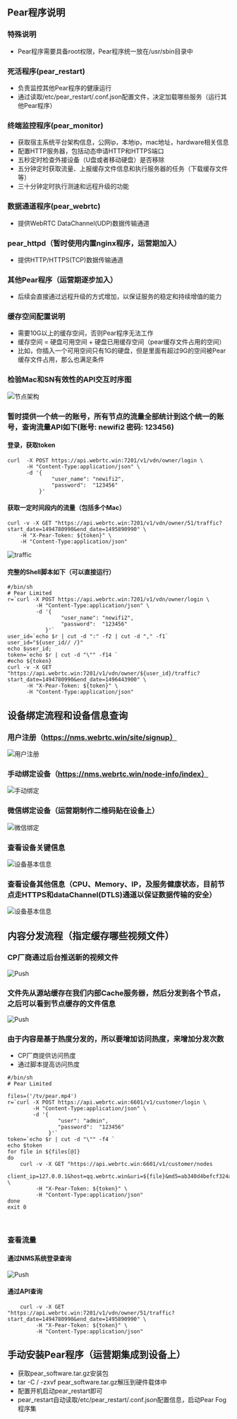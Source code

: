 ## Pear程序说明
### 特殊说明
- Pear程序需要具备root权限，Pear程序统一放在/usr/sbin目录中

### 死活程序(pear_restart)
- 负责监控其他Pear程序的健康运行
- 通过读取/etc/pear_restart/.conf.json配置文件，决定加载哪些服务（运行其他Pear程序）

### 终端监控程序(pear_monitor)
- 获取宿主系统平台架构信息，公网ip，本地ip，mac地址，hardware相关信息
- 配置HTTP服务器，包括动态申请HTTP和HTTPS端口
- 五秒定时检查外接设备（U盘或者移动硬盘）是否移除
- 五分钟定时获取流量、上报缓存文件信息和执行服务器的任务（下载缓存文件等）
- 三十分钟定时执行测速和远程升级的功能

### 数据通道程序(pear_webrtc) 
- 提供WebRTC DataChannel(UDP)数据传输通道 

### pear_httpd（暂时使用内置nginx程序，运营期加入）
- 提供HTTP/HTTPS(TCP)数据传输通道 

### 其他Pear程序（运营期逐步加入）
- 后续会直接通过远程升级的方式增加，以保证服务的稳定和持续增值的能力

### 缓存空间配置说明
- 需要10G以上的缓存空间，否则Pear程序无法工作
- 缓存空间 = 硬盘可用空间 + 硬盘已用缓存空间（pear缓存文件占用的空间）
- 比如，你插入一个可用空间只有1G的硬盘，但是里面有超过9G的空间被Pear缓存文件占用，那么也满足条件

### 检验Mac和SN有效性的API交互时序图
![节点架构](fig/api_sequence.png)

### 暂时提供一个统一的账号，所有节点的流量全部统计到这个统一的账号，查询流量API如下(账号: newifi2 密码: 123456)
#### 登录，获取token
```  shell
curl  -X POST https://api.webrtc.win:7201/v1/vdn/owner/login \
      -H "Content-Type:application/json" \
      -d '{
              "user_name": "newifi2",
              "password":  "123456"
          }'

```
#### 获取一定时间段内的流量（包括多个Mac）
``` shell
curl -v -X GET "https://api.webrtc.win:7201/v1/vdn/owner/51/traffic?start_date=1494780990&end_date=1495890990" \
    -H "X-Pear-Token: ${token}" \
    -H "Content-Type:application/json" 
```

![traffic](fig/get_traffic_data.png)
  
#### 完整的Shell脚本如下（可以直接运行）
``` shell
#/bin/sh
# Pear Limited
r=`curl -X POST https://api.webrtc.win:7201/v1/vdn/owner/login \
         -H "Content-Type:application/json" \
         -d '{
                 "user_name": "newifi2",
                 "password":  "123456"
            }'`
user_id=`echo $r | cut -d ":" -f2 | cut -d "," -f1`
user_id="${user_id// /}"
echo $user_id;
token=`echo $r | cut -d "\"" -f14 `
#echo ${token}
curl -v -X GET "https://api.webrtc.win:7201/v1/vdn/owner/${user_id}/traffic?start_date=1494780990&end_date=1496443900" \ 
      -H "X-Pear-Token: ${token}" \
      -H "Content-Type:application/json" 
```

## 设备绑定流程和设备信息查询
### 用户注册（https://nms.webrtc.win/site/signup）
![用户注册](fig/sign_in.png)

### 手动绑定设备（https://nms.webrtc.win/node-info/index）
![手动绑定](fig/hand_bind.png)

### 微信绑定设备（运营期制作二维码贴在设备上）
![微信绑定](fig/wechat_bind.png)

### 查看设备关键信息
![设备基本信息](fig/user_info.png)

### 查看设备其他信息（CPU、Memory、IP，及服务健康状态，目前节点走HTTPS和dataChannel(DTLS)通道以保证数据传输的安全）
![设备基本信息](fig/node_stat.png)

## 内容分发流程（指定缓存哪些视频文件）

### CP厂商通过后台推送新的视频文件
![Push](fig/cp_push.png)

### 文件先从源站缓存在我们内部Cache服务器，然后分发到各个节点，之后可以看到节点缓存的文件信息
![Push](fig/node_cache.png)
      
### 由于内容是基于热度分发的，所以要增加访问热度，来增加分发次数

- CP厂商提供访问热度
- 通过脚本提高访问热度

```
#/bin/sh
# Pear Limited

files=('/tv/pear.mp4')
r=`curl -X POST https://api.webrtc.win:6601/v1/customer/login \
        -H "Content-Type:application/json" \
        -d '{
                "user": "admin",
                "password":  "123456"
             }'`
token=`echo $r | cut -d "\"" -f4 `
echo $token
for file in ${files[@]}  
do  
    curl -v -X GET "https://api.webrtc.win:6601/v1/customer/nodes
    client_ip=127.0.0.1&host=qq.webrtc.win&uri=${file}&md5=ab340d4befcf324a0a1466c166c10d1d" \
         -H "X-Pear-Token: ${token}" \
         -H "Content-Type:application/json" 
done  
exit 0
```
     
### 查看流量
#### 通过NMS系统登录查询
![Push](fig/node_traffic.png)

#### 通过API查询

``` shell
    curl -v -X GET "https://api.webrtc.win:7201/v1/vdn/owner/51/traffic?start_date=1494780990&end_date=1495890990" \
         -H "X-Pear-Token: ${token}" \
         -H "Content-Type:application/json" 
```

## 手动安装Pear程序（运营期集成到设备上）
- 获取pear_software.tar.gz安装包
- tar -C / -zxvf pear_software.tar.gz解压到硬件载体中
- 配置开机启动pear_restart即可
- pear_restart自动读取/etc/pear_restart/.conf.json配置信息，启动Pear Fog程序集


